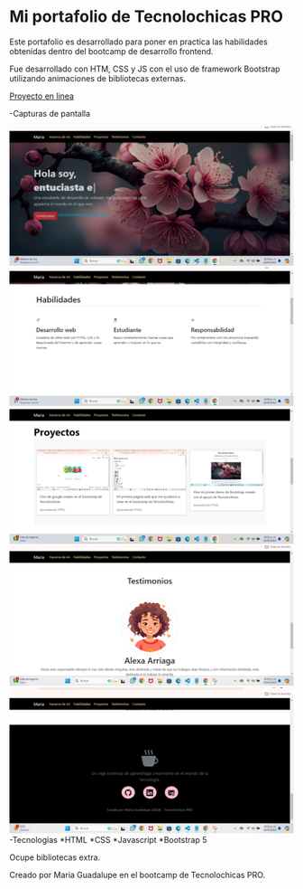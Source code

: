 # Mi portafolio de Tecnolochicas PRO

Este portafolio es desarrollado para poner en practica las habilidades obtenidas dentro del bootcamp de desarrollo frontend.

Fue desarrollado con HTM, CSS y JS con el uso de framework Bootstrap utilizando animaciones de bibliotecas externas.

[Proyecto en linea](https://miportafolio-maria-medina.netlify.app/)

-Capturas de pantalla

![Seccion Yo](assets/hacerca-de-mi.png)
![Seccion Yo](assets/habilidades.png)
![Seccion Yo](assets/proyectos.png)
![Seccion Yo](assets/testiminio.png)
![Seccion Yo](assets/contacto.png)
-Tecnologias
*HTML
*CSS
*Javascript
*Bootstrap 5

Ocupe bibliotecas extra.

Creado por Maria Guadalupe en el bootcamp de Tecnolochicas PRO.
